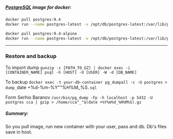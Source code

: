 ##### [PostgreSQL](https://hub.docker.com/_/postgres/) image for docker:

```bash
docker pull postgres:9.4
docker run --name postgres-latest -v /opt/db/postgres-latest:/var/lib/postgresql/data -e POSTGRES_USER=docker -e POSTGRES_PASSWORD=docker -e POSTGRES_DB=docker -p 5432:5432 -d postgres:9.4
```

```bash
docker pull postgres:9.4-alpine
docker run --name postgres-latest -v /opt/db/postgres-latest:/var/lib/postgresql/data -e POSTGRES_USER=docker -e POSTGRES_PASSWORD=docker -e POSTGRES_DB=docker -p 5432:5432 -d postgres:9.4-alpine
```
___

### Restore and backup

To import dump `gunzip -c [PATH_TO_GZ] | docker exec -i [CONTAINER_NAME] psql -h [HOST] -U [USER] -W -d [DB_NAME]`

To backup `docker exec -t your-db-container pg_dumpall -c -U postgres > dump_`date +%d-%m-%Y"_"%H_%M_%S`.sql`

Form Serhio Baranov `/usr/bin/pg_dump -Fp -h localhost -p 5432 -U postgres cca | gzip > /home/cca"_"$(date +%Y%m%d_%H%M%S).gz`

##### Summary:

So you pull image, run new container with your user, pass and db. Db's files save in host.
